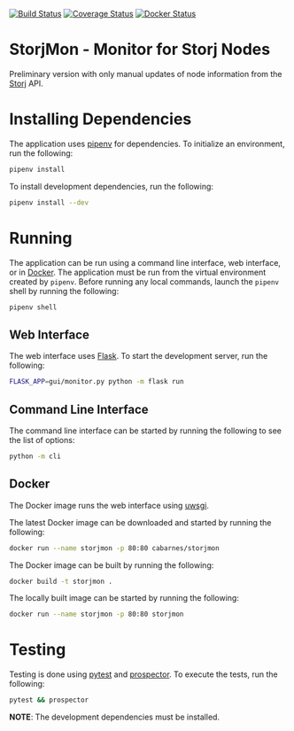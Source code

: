 [![Build Status](https://travis-ci.org/cabarnes/storjmon.svg?branch=master)](https://travis-ci.org/cabarnes/storjmon)
[![Coverage Status](https://coveralls.io/repos/github/cabarnes/storjmon/badge.svg?branch=master)](https://coveralls.io/github/cabarnes/storjmon?branch=master)
[![Docker Status](https://img.shields.io/docker/build/cabarnes/storjmon.svg)](https://hub.docker.com/r/cabarnes/storjmon/)
# StorjMon - Monitor for Storj Nodes
Preliminary version with only manual updates of node information from the [Storj](https://storj.io/) API.

# Installing Dependencies
The application uses [pipenv](https://pipenv.readthedocs.io/en/latest/) for dependencies. To initialize an environment, run the following:
```sh
pipenv install
```
To install development dependencies, run the following:
```sh
pipenv install --dev
```
# Running
The application can be run using a command line interface, web interface, or in [Docker](https://www.docker.com/). The application must be run from the virtual environment created by `pipenv`. Before running any local commands, launch the `pipenv` shell by running the following:
```sh
pipenv shell
```
## Web Interface
The web interface uses [Flask](http://flask.pocoo.org/). To start the development server, run the following:
```sh
FLASK_APP=gui/monitor.py python -m flask run
```
## Command Line Interface
The command line interface can be started by running the following to see the list of options:
```sh
python -m cli
```
## Docker
The Docker image runs the web interface using [uwsgi](https://uwsgi-docs.readthedocs.io/en/latest/).

The latest Docker image can be downloaded and started by running the following:
```sh
docker run --name storjmon -p 80:80 cabarnes/storjmon
```
The Docker image can be built by running the following:
```sh
docker build -t storjmon .
```
The locally built image can be started by running the following:
```sh
docker run --name storjmon -p 80:80 storjmon
```
# Testing
Testing is done using [pytest](https://docs.pytest.org/en/latest/) and [prospector](https://prospector.landscape.io/en/master/). To execute the tests, run the following:
```sh
pytest && prospector
```
**NOTE**: The development dependencies must be installed.
